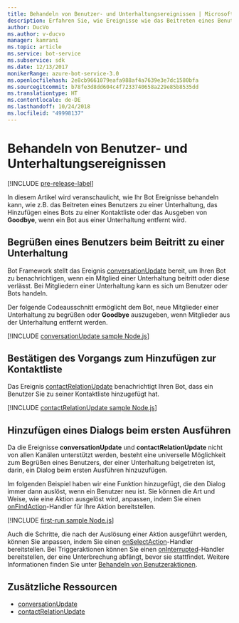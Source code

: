 ```yaml
---
title: Behandeln von Benutzer- und Unterhaltungsereignissen | Microsoft-Dokumentation
description: Erfahren Sie, wie Ereignisse wie das Beitreten eines Benutzers zu einer Unterhaltung mithilfe des Bot Builder SDK für Node.js behandelt werden.
author: DucVo
ms.author: v-ducvo
manager: kamrani
ms.topic: article
ms.service: bot-service
ms.subservice: sdk
ms.date: 12/13/2017
monikerRange: azure-bot-service-3.0
ms.openlocfilehash: 2e8cb9661079eafa988af4a7639e3e7dc1580bfa
ms.sourcegitcommit: b78fe3d8dd604c4f7233740658a229e85b8535dd
ms.translationtype: HT
ms.contentlocale: de-DE
ms.lasthandoff: 10/24/2018
ms.locfileid: "49998137"
---
```

# <a name="handle-user-and-conversation-events"></a>Behandeln von Benutzer- und Unterhaltungsereignissen

[!INCLUDE [pre-release-label](../includes/pre-release-label-v3.md)]

In diesem Artikel wird veranschaulicht, wie Ihr Bot Ereignisse behandeln kann, wie z.B. das Beitreten eines Benutzers zu einer Unterhaltung, das Hinzufügen eines Bots zu einer Kontaktliste oder das Ausgeben von **Goodbye**, wenn ein Bot aus einer Unterhaltung entfernt wird.


## <a name="greet-a-user-on-conversation-join"></a>Begrüßen eines Benutzers beim Beitritt zu einer Unterhaltung
Bot Framework stellt das Ereignis [conversationUpdate][conversationUpdate] bereit, um Ihren Bot zu benachrichtigen, wenn ein Mitglied einer Unterhaltung beitritt oder diese verlässt. Bei Mitgliedern einer Unterhaltung kann es sich um Benutzer oder Bots handeln.

Der folgende Codeausschnitt ermöglicht dem Bot, neue Mitglieder einer Unterhaltung zu begrüßen oder **Goodbye** auszugeben, wenn Mitglieder aus der Unterhaltung entfernt werden.

[!INCLUDE [conversationUpdate sample Node.js](../includes/snippet-code-node-conversationupdate-1.md)]

## <a name="acknowledge-add-to-contacts-list"></a>Bestätigen des Vorgangs zum Hinzufügen zur Kontaktliste

Das Ereignis [contactRelationUpdate][contactRelationUpdate] benachrichtigt Ihren Bot, dass ein Benutzer Sie zu seiner Kontaktliste hinzugefügt hat.

[!INCLUDE [contactRelationUpdate sample Node.js](../includes/snippet-code-node-contactrelationupdate-1.md)]

## <a name="add-a-first-run-dialog"></a>Hinzufügen eines Dialogs beim ersten Ausführen

Da die Ereignisse **conversationUpdate** und **contactRelationUpdate** nicht von allen Kanälen unterstützt werden, besteht eine universelle Möglichkeit zum Begrüßen eines Benutzers, der einer Unterhaltung beigetreten ist, darin, ein Dialog beim ersten Ausführen hinzuzufügen.

Im folgenden Beispiel haben wir eine Funktion hinzugefügt, die den Dialog immer dann auslöst, wenn ein Benutzer neu ist. Sie können die Art und Weise, wie eine Aktion ausgelöst wird, anpassen, indem Sie einen [onFindAction][onFindAction]-Handler für Ihre Aktion bereitstellen. 

[!INCLUDE [first-run sample Node.js](../includes/snippet-code-node-first-run-dialog-1.md)]

Auch die Schritte, die nach der Auslösung einer Aktion ausgeführt werden, können Sie anpassen, indem Sie einen [onSelectAction][onSelectAction]-Handler bereitstellen. Bei Triggeraktionen können Sie einen [onInterrupted][onInterrupted]-Handler bereitstellen, der eine Unterbrechung abfängt, bevor sie stattfindet. Weitere Informationen finden Sie unter [Behandeln von Benutzeraktionen](bot-builder-nodejs-dialog-actions.md).

## <a name="additional-resources"></a>Zusätzliche Ressourcen

* [conversationUpdate][conversationUpdate]
* [contactRelationUpdate][contactRelationUpdate]

[conversationUpdate]: https://docs.botframework.com/en-us/node/builder/chat-reference/interfaces/_botbuilder_d_.iconversationupdate.html
[contactRelationUpdate]: https://docs.botframework.com/en-us/node/builder/chat-reference/interfaces/_botbuilder_d_.icontactrelationupdate.html

[onFindAction]: https://docs.botframework.com/en-us/node/builder/chat-reference/interfaces/_botbuilder_d_.itriggeractionoptions#onfindaction
[onSelectAction]: https://docs.botframework.com/en-us/node/builder/chat-reference/interfaces/_botbuilder_d_.itriggeractionoptions#onselectaction
[onInterrupted]: https://docs.botframework.com/en-us/node/builder/chat-reference/interfaces/_botbuilder_d_.itriggeractionoptions#oninterrupted

[SendTyping]: https://docs.botframework.com/en-us/node/builder/chat-reference/classes/_botbuilder_d_.session#sendtyping
[IMessage]: http://docs.botframework.com/en-us/node/builder/chat-reference/interfaces/_botbuilder_d_.imessage
[ChatConnector]: https://docs.botframework.com/en-us/node/builder/chat-reference/classes/_botbuilder_d_.chatconnector.html
[session_userData]: https://docs.botframework.com/en-us/node/builder/chat-reference/classes/_botbuilder_d_.session.html#userdata
